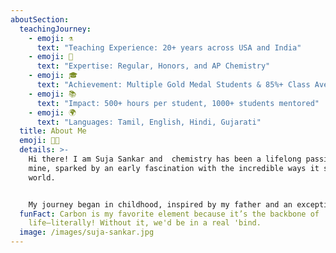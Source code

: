 ```yaml
---
aboutSection:
  teachingJourney:
    - emoji: ⚗️
      text: "Teaching Experience: 20+ years across USA and India"
    - emoji: 🧪
      text: "Expertise: Regular, Honors, and AP Chemistry"
    - emoji: 🎓
      text: "Achievement: Multiple Gold Medal Students & 85%+ Class Averages"
    - emoji: 📚
      text: "Impact: 500+ hours per student, 1000+ students mentored"
    - emoji: 🌍
      text: "Languages: Tamil, English, Hindi, Gujarati"
  title: About Me
  emoji: 👩‍🔬
  details: >-
    Hi there! I am Suja Sankar and  chemistry has been a lifelong passion of
    mine, sparked by an early fascination with the incredible ways it shapes our
    world. 


    My journey began in childhood, inspired by my father and an exceptional chemistry teacher who brought science to life through hands-on experiments and real-world connections. Watching chemical reactions unfold before my eyes, I became captivated by the idea that chemistry is at the heart of everything we do and everything we are.
  funFact: Carbon is my favorite element because it’s the backbone of
    life—literally! Without it, we'd be in a real 'bind.
  image: /images/suja-sankar.jpg
---
```

